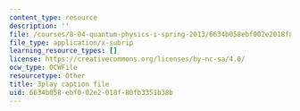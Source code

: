 ```yaml
---
content_type: resource
description: ''
file: /courses/8-04-quantum-physics-i-spring-2013/6634b058ebf002e2018f80fb3351b38b_SZlnoxak4xM.srt
file_type: application/x-subrip
learning_resource_types: []
license: https://creativecommons.org/licenses/by-nc-sa/4.0/
ocw_type: OCWFile
resourcetype: Other
title: 3play caption file
uid: 6634b058-ebf0-02e2-018f-80fb3351b38b
---
```


